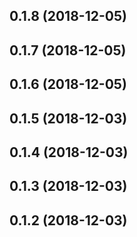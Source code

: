 <a name="0.1.8"></a>
## 0.1.8 (2018-12-05)



<a name="0.1.7"></a>
## 0.1.7 (2018-12-05)



<a name="0.1.6"></a>
## 0.1.6 (2018-12-05)



<a name="0.1.5"></a>
## 0.1.5 (2018-12-03)



<a name="0.1.4"></a>
## 0.1.4 (2018-12-03)



<a name="0.1.3"></a>
## 0.1.3 (2018-12-03)



<a name="0.1.2"></a>
## 0.1.2 (2018-12-03)



